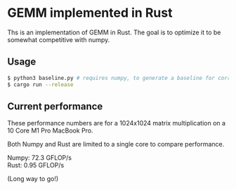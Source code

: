 # GEMM implemented in Rust

Ths is an implementation of GEMM in Rust. The goal is to optimize it to be somewhat competitive with numpy.

## Usage

```bash
$ python3 baseline.py # requires numpy, to generate a baseline for correctness
$ cargo run --release
```

## Current performance

These performance numbers are for a 1024x1024 matrix multiplication on a 10 Core M1 Pro MacBook Pro.

Both Numpy and Rust are limited to a single core to compare performance.

Numpy: 72.3 GFLOP/s \
Rust: 0.95 GFLOP/s

(Long way to go!)
